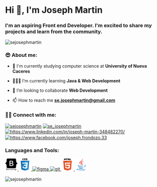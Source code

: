 <h1 align="left">Hi 👋, I'm Joseph Martin</h1>
<h3 align="left">I'm an aspiring Front end Developer. I'm excited to share my projects and learn from the community.</h3>

<p align="left"> <img src="https://komarev.com/ghpvc/?username=sejosephmartin&label=Profile%20views&color=0e75b6&style=flat" alt="sejosephmartin" /> </p>
<h3>😎 About me:</h3>

- 🏫 I'm currently studying computer science at **University of Nueva Caceres**

- 🧑🏻‍💻 I’m currently learning **Java & Web Development**

- 👯 I’m looking to collaborate **Web Development**

- 📫 How to reach me **se.josephmartin@gmail.com**

<h3 align="left">👨‍💻 Connect with me:</h3>
<p align="left">
<a href="https://codepen.io/sejosephmartin" target="blank"><img align="center" src="https://raw.githubusercontent.com/rahuldkjain/github-profile-readme-generator/master/src/images/icons/Social/codepen.svg" alt="sejosephmartin" height="30" width="40" /></a>
<a href="https://twitter.com/se_josephmartin" target="blank"><img align="center" src="https://raw.githubusercontent.com/rahuldkjain/github-profile-readme-generator/master/src/images/icons/Social/twitter.svg" alt="se_josephmartin" height="30" width="40" /></a>
<a href="https://linkedin.com/in/https://www.linkedin.com/in/joseph-martin-348482270/" target="blank"><img align="center" src="https://raw.githubusercontent.com/rahuldkjain/github-profile-readme-generator/master/src/images/icons/Social/linked-in-alt.svg" alt="https://www.linkedin.com/in/joseph-martin-348482270/" height="30" width="40" /></a>
<a href="https://fb.com/https://www.facebook.com/joseph.frondozo.33" target="blank"><img align="center" src="https://raw.githubusercontent.com/rahuldkjain/github-profile-readme-generator/master/src/images/icons/Social/facebook.svg" alt="https://www.facebook.com/joseph.frondozo.33" height="30" width="40" /></a>
</p>

<h3 align="left">Languages and Tools:</h3>
<p align="left"> <a href="https://getbootstrap.com" target="_blank" rel="noreferrer"> <img src="https://raw.githubusercontent.com/devicons/devicon/master/icons/bootstrap/bootstrap-plain-wordmark.svg" alt="bootstrap" width="40" height="40"/> </a> <a href="https://www.w3schools.com/css/" target="_blank" rel="noreferrer"> <img src="https://raw.githubusercontent.com/devicons/devicon/master/icons/css3/css3-original-wordmark.svg" alt="css3" width="40" height="40"/> </a> <a href="https://www.figma.com/" target="_blank" rel="noreferrer"> <img src="https://www.vectorlogo.zone/logos/figma/figma-icon.svg" alt="figma" width="40" height="40"/> </a> <a href="https://git-scm.com/" target="_blank" rel="noreferrer"> <img src="https://www.vectorlogo.zone/logos/git-scm/git-scm-icon.svg" alt="git" width="40" height="40"/> </a> <a href="https://www.w3.org/html/" target="_blank" rel="noreferrer"> <img src="https://raw.githubusercontent.com/devicons/devicon/master/icons/html5/html5-original-wordmark.svg" alt="html5" width="40" height="40"/> </a> <a href="https://www.java.com" target="_blank" rel="noreferrer"> <img src="https://raw.githubusercontent.com/devicons/devicon/master/icons/java/java-original.svg" alt="java" width="40" height="40"/> </a></p>



 

 
 <p><img align="center" src="https://github-readme-streak-stats.herokuapp.com/?user=sejosephmartin&theme=radical" alt="sejosephmartin" /></p>



